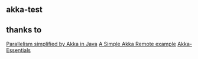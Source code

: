 
## akka-test


## thanks to
[Parallelism simplified by Akka in Java](http://blog.coralic.nl/2013/08/30/parallelism-simplified-by-akka-in-java/)
[A Simple Akka Remote example](http://blog.madhukaraphatak.com/simple-akka-remote-example/)
[Akka-Essentials](https://github.com/write2munish/Akka-Essentials)